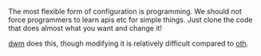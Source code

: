 The most flexible form of configuration is programming. We should not force programmers to learn apis etc for simple things. Just clone the code that does almost what you want and change it!

[dwm](https://dwm.suckless.org/) does this, though modifying it is relatively difficult compared to [oth](https://github.com/UlisseMini/oth).
